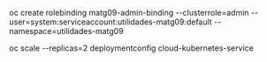 oc create rolebinding matg09-admin-binding --clusterrole=admin --user=system:serviceaccount:utilidades-matg09:default --namespace=utilidades-matg09

oc scale --replicas=2 deploymentconfig cloud-kubernetes-service